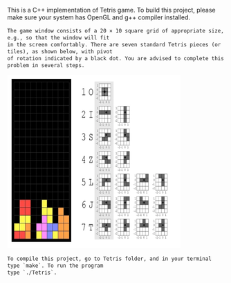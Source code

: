    This is a C++ implementation of Tetris game. To build this project, please make sure your system has OpenGL and g++ compiler installed.

    The game window consists of a 20 × 10 square grid of appropriate size, e.g., so that the window will fit
    in the screen comfortably. There are seven standard Tetris pieces (or tiles), as shown below, with pivot
    of rotation indicated by a black dot. You are advised to complete this problem in several steps.

<img src="Tetris.png" width="400" height="400" display="block" margin-left="auto" margin-right="auto">


    To compile this project, go to Tetris folder, and in your terminal type `make`. To run the program
    type `./Tetris`.
